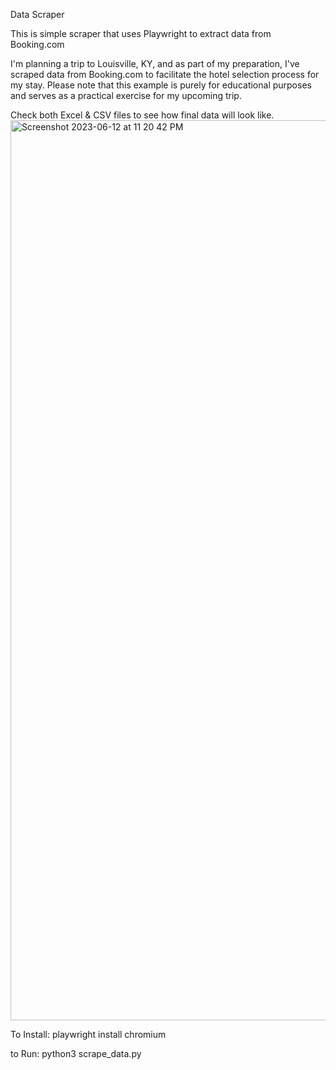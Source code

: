 Data Scraper


This is simple scraper that uses Playwright to extract data from Booking.com

I'm planning a trip to Louisville, KY, and as part of my preparation, I've scraped data from Booking.com to facilitate the hotel selection process for my stay.
Please note that this example is purely for educational purposes and serves as a practical exercise for my upcoming trip.



Check both Excel & CSV files to see how final data will look like.
<img width="1440" alt="Screenshot 2023-06-12 at 11 20 42 PM" src="https://github.com/MagdaSlifierz/DataScraper/assets/49603115/f2b02e34-cf81-47ad-9dcb-d1a05590fe4a">






To Install:
playwright install chromium

to Run:
python3 scrape_data.py
